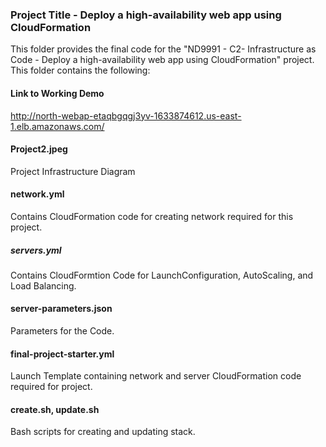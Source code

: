 ### Project Title - Deploy a high-availability web app using CloudFormation

This folder provides the final code for the "ND9991 - C2- Infrastructure as Code - Deploy a high-availability web app using CloudFormation" project. This folder contains the following:

#### Link to Working Demo
http://north-webap-etaqbgqgj3yv-1633874612.us-east-1.elb.amazonaws.com/

#### Project2.jpeg

Project Infrastructure Diagram

#### network.yml

Contains CloudFormation code for creating network required for this project.

##### servers.yml

Contains CloudFormtion Code for LaunchConfiguration, AutoScaling, and Load Balancing.

#### server-parameters.json

Parameters for the Code.

#### final-project-starter.yml

Launch Template containing network and server CloudFormation code required for project.

#### create.sh, update.sh

Bash scripts for creating and updating stack.
